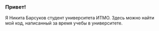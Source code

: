 ### Привет! 

 Я Никита Барсуков студент университета ИТМО. Здесь можно найти мой код, написанный за время учебы в университете.
